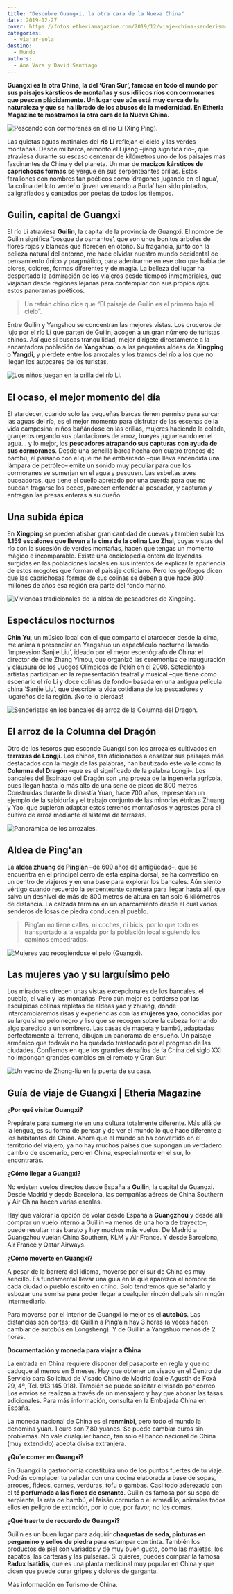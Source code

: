 ```yaml
---
title: "Descubre Guangxi, la otra cara de la Nueva China"
date: 2019-12-27
cover: https://fotos.etheriamagazine.com/2019/12/viaje-china-senderismo-colinas-guangxi.jpg
categories: 
  - viajar-sola
destino: 
  - Mundo
authors: 
  - Ana Vara y David Santiago
---
```


**Guangxi es la otra China, la del ‘Gran Sur’, famosa en todo el mundo por sus paisajes 
kársticos de montañas y sus idílicos ríos con cormoranes que pescan plácidamente. Un 
lugar que aún está muy cerca de la naturaleza y que se ha librado de los abusos de la 
modernidad. En Etheria Magazine te mostramos la otra cara de la Nueva China.** 

![Pescando con cormoranes en el río Li (Xing Ping).](https://fotos.etheriamagazine.com/2019/12/viaje-china-guangxi-pescador.jpg "Pescando con cormoranes en el río Li (Xing Ping). © David Santiago")

Las quietas aguas matinales del **río Li** reflejan el cielo y las verdes montañas. 
Desde mi barca, remonto el Lijiang –jiang significa río–, que atraviesa durante su 
escaso centenar de kilómetros uno de los paisajes más fascinantes de China y del 
planeta. Un mar de **macizos kársticos de caprichosas formas** se yergue en sus 
serpenteantes orillas. Estos farallones con nombres tan poéticos como ‘dragones jugando 
en el agua’, ‘la colina del loto verde’ o ‘joven venerando a Buda’ han sido pintados, 
caligrafiados y cantados por poetas de todos los tiempos. 

## Guilin, capital de Guangxi

El río Li atraviesa **Guilin**, la capital de la provincia de Guangxi. El nombre de 
Guilin significa ‘bosque de osmantos’, que son unos bonitos árboles de flores rojas y 
blancas que florecen en otoño. Su fragancia, junto con la belleza natural del entorno, 
me hace olvidar nuestro mundo occidental de pensamiento único y pragmático, para 
adentrarme en ese otro que habla de olores, colores, formas diferentes y de magia. La 
belleza del lugar ha despertado la admiración de los viajeros desde tiempos 
inmemoriales, que viajaban desde regiones lejanas para contemplar con sus propios ojos 
estos panoramas poéticos. 

> Un refrán chino dice que “El paisaje de Guilin es el primero bajo el cielo”. 

Entre Guilin y Yangshou se concentran las mejores vistas. Los cruceros de lujo por el 
río Li que parten de Guilin, acogen a un gran número de turistas chinos. Así que si 
buscas tranquilidad, mejor dirígete directamente a la encantadora población de 
**Yangshuo**, o a las pequeñas aldeas de **Xingping** o **Yangdi**, y piérdete entre los 
arrozales y los tramos del río a los que no llegan los autocares de los turistas. 

![Los niños juegan en la orilla del río Li.](https://fotos.etheriamagazine.com/2019/12/viaje-china-guangxi-rio-li-1.jpg "Los niños juegan en la orilla del río Li. © D.S.")

## El ocaso, el mejor momento del día

El atardecer, cuando solo las pequeñas barcas tienen permiso para surcar las aguas del 
río, es el mejor momento para disfrutar de las escenas de la vida campesina: niños 
bañándose en las orillas, mujeres haciendo la colada, granjeros regando sus plantaciones 
de arroz, bueyes jugueteando en el agua... y lo mejor, los **pescadores atrapando sus 
capturas con ayuda de sus cormoranes**. Desde una sencilla barca hecha con cuatro 
troncos de bambú, el paisano con el que me he embarcado –que lleva encendida una lámpara 
de petróleo– emite un sonido muy peculiar para que los cormoranes se sumerjan en el agua 
y pesquen. Las esbeltas aves buceadoras, que tiene el cuello apretado por una cuerda 
para que no puedan tragarse los peces, parecen entender al pescador, y capturan y 
entregan las presas enteras a su dueño. 

## Una subida épica

En **Xingping** se pueden atisbar gran cantidad de cuevas y también subir los **1.159 
escalones que llevan a la cima de la colina Lao Zhai**, cuyas vistas del río con la 
sucesión de verdes montañas, hacen que tengas un momento mágico e incomparable. Existe 
una enciclopedia entera de leyendas surgidas en las poblaciones locales en sus intentos 
de explicar la apariencia de estos mogotes que forman el paisaje cotidiano. Pero los 
geólogos dicen que las caprichosas formas de sus colinas se deben a que hace 300 
millones de años esa región era parte del fondo marino. 

![Viviendas tradicionales de la aldea de pescadores de Xingping.](https://fotos.etheriamagazine.com/2019/12/viaje-china-guangxi-xingping.jpg "Viviendas tradicionales de la aldea de pescadores de Xingping. © D.S.")

## Espectáculos nocturnos

**Chin Yu**, un músico local con el que comparto el atardecer desde la cima, me anima a 
presenciar en Yangshuo un espectáculo nocturno llamado ‘Impression Sanjie Liu’, ideado 
por el mejor escenógrafo de China: el director de cine Zhang Yimou, que organizó las 
ceremonias de inauguración y clausura de los Juegos Olímpicos de Pekín en el 2008. 
Setecientos artistas participan en la representación teatral y musical –que tiene como 
escenario el río Li y doce colinas de fondo– basada en una antigua película china 
‘Sanjie Liu’, que describe la vida cotidiana de los pescadores y lugareños de la región. 
¡No te lo pierdas! 

![Senderistas en los bancales de arroz de la Columna del Dragón.](https://fotos.etheriamagazine.com/2019/12/viaje-china-senderismo-colinas-guangxi.jpg "Senderistas en los bancales de arroz de la Columna del Dragón. © D.S.")

## El arroz de la Columna del Dragón

Otro de los tesoros que esconde Guangxi son los arrozales cultivados en **terrazas de 
Longji**. Los chinos, tan aficionados a ensalzar sus paisajes más destacados con la 
magia de las palabras, han bautizado este valle como la **Columna del Dragón** –que es 
el significado de la palabra Longji–. Los bancales del Espinazo del Dragón son una 
proeza de la ingeniería agrícola, pues llegan hasta lo más alto de una serie de picos de 
800 metros. Construidas durante la dinastía Yuan, hace 700 años, representan un ejemplo 
de la sabiduría y el trabajo conjunto de las minorías étnicas Zhuang y Yao, que supieron 
adaptar estos terrenos montañosos y agrestes para el cultivo de arroz mediante el 
sistema de terrazas. 

![Panorámica de los arrozales.](https://fotos.etheriamagazine.com/2019/12/viaje-china-arrozales-guangxi.jpg "Panorámica de los arrozales. ©D.S.")

## Aldea de Ping'an

La **aldea zhuang de Ping’an** –de 600 años de antigüedad–, que se encuentra en el 
principal cerro de esta espina dorsal, se ha convertido en un centro de viajeros y en 
una base para explorar los bancales. Aún siento vértigo cuando recuerdo la serpenteante 
carretera para llegar hasta allí, que salva un desnivel de más de 800 metros de altura 
en tan solo 6 kilómetros de distancia. La calzada termina en un aparcamiento desde el 
cual varios senderos de losas de piedra conducen al pueblo. 

> Ping’an no tiene calles, ni coches, ni bicis, por lo que todo es transportado a la 
> espalda por la población local siguiendo los caminos empedrados. 

![Mujeres yao recogiéndose el pelo (Guangxi).](https://fotos.etheriamagazine.com/2019/12/viaje-china-guangxi-mujeres-yao.jpg "Mujeres yao recogiéndose el pelo (Guangxi). © D.S.")

## Las mujeres yao y su larguísimo pelo

Los miradores ofrecen unas vistas excepcionales de los bancales, el pueblo, el valle y 
las montañas. Pero aún mejor es perderse por las esculpidas colinas repletas de aldeas 
yao y zhuang, donde intercambiaremos risas y experiencias con las **mujeres yao**, 
conocidas por su larguísimo pelo negro y liso que se recogen sobre la cabeza formando 
algo parecido a un sombrero. Las casas de madera y bambú, adaptadas perfectamente al 
terreno, dibujan un panorama de ensueño. Un paisaje armónico que todavía no ha quedado 
trastocado por el progreso de las ciudades. Confiemos en que los grandes desafíos de la 
China del siglo XXI no impongan grandes cambios en el remoto y Gran Sur. 

![Un vecino de Zhong-liu en la puerta de su casa.](https://fotos.etheriamagazine.com/2019/12/viaje-china-guangxi-Zhong-li.jpg "Un vecino de Zhong-liu en la puerta de su casa. © D.S.")

## Guía de viaje de Guangxi | Etheria Magazine

**¿Por qué visitar Guangxi?** 

Prepárate para sumergirte en una cultura totalmente diferente. Más allá de la lengua, es 
su forma de pensar y de ver el mundo lo que hace diferente a los habitantes de China. 
Ahora que el mundo se ha convertido en el territorio del viajero, ya no hay muchos 
países que supongan un verdadero cambio de escenario, pero en China, especialmente en el 
sur, lo encontrarás. 

**¿Cómo llegar a Guangxi?** 

No existen vuelos directos desde España a **Guilin**, la capital de Guangxi. Desde 
Madrid y desde Barcelona, las compañías aéreas de China Southern y Air China hacen 
varias escalas. 

Hay que valorar la opción de volar desde España a **Guangzhou** y desde allí comprar un 
vuelo interno a Guillin –a menos de una hora de trayecto–; puede resultar más barato y 
hay muchos más vuelos. De Madrid a Guangzhou vuelan China Southern, KLM y Air France. Y 
desde Barcelona, Air France y Qatar Airways. 

**¿Cómo moverte en Guangxi?** 

A pesar de la barrera del idioma, moverse por el sur de China es muy sencillo. Es 
fundamental llevar una guía en la que aparezca el nombre de cada ciudad o pueblo escrito 
en chino. Solo tendremos que señalarlo y esbozar una sonrisa para poder llegar a 
cualquier rincón del país sin ningún intermediario. 

Para moverse por el interior de Guangxi lo mejor es el **autobús**. Las distancias son 
cortas; de Guillin a Ping’ain hay 3 horas (a veces hacen cambiar de autobús en 
Longsheng). Y de Guillin a Yangshuo menos de 2 horas. 

**Documentación y moneda para viajar a China** 

La entrada en China requiere disponer del pasaporte en regla y que no caduque al menos 
en 6 meses. Hay que obtener un visado en el Centro de Servicio para Solicitud de Visado 
Chino de Madrid (calle Agustín de Foxá 29, 4ª, Tel. 913 145 918). También se puede 
solicitar el visado por correo. Los envíos se realizan a través de un mensajero y hay 
que abonar las tasas adicionales. Para más información, consulta en la Embajada China en 
España. 

La moneda nacional de China es el **renminbi**, pero todo el mundo la denomina yuan. 1 
euro son 7,80 yuanes. Se puede cambiar euros sin problemas. No vale cualquier banco, tan 
solo el banco nacional de China (muy extendido) acepta divisa extranjera. 

**¿Qu´e comer en Guangxi?** 

En Guangxi la gastronomía constituirá uno de los puntos fuertes de tu viaje. Podrás 
complacer tu paladar con una cocina elaborada a base de sopas, arroces, fideos, carnes, 
verduras, tofu o gambas. Casi todo aderezado con el **té perfumado a las flores de 
osmanto**. Guilin es famosa por su sopa de serpiente, la rata de bambú, el faisán 
cornudo o el armadillo; animales todos ellos en peligro de extinción, por lo que, por 
favor, no los comas. 

**¿Qué traerte de recuerdo de Guangxi?** 

Guilin es un buen lugar para adquirir **chaquetas de seda, pinturas en pergamino y 
sellos de piedra** para estampar con tinta. También los productos de piel son variados y 
de muy buen gusto, como las maletas, los zapatos, las carteras y las pulseras. Si 
quieres, puedes comprar la famosa **Radux Isatidis**, que es una planta medicinal muy 
popular en China y que dicen que puede curar gripes y dolores de garganta. 

Más información en Turismo de China.
